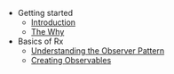 * Getting started
  * [Introduction](introduction.md)
  * [The Why](why-reactive.md)
* Basics of Rx
  * [Understanding the Observer Pattern](observables.md)
  * [Creating Observables](creating-observables.md)